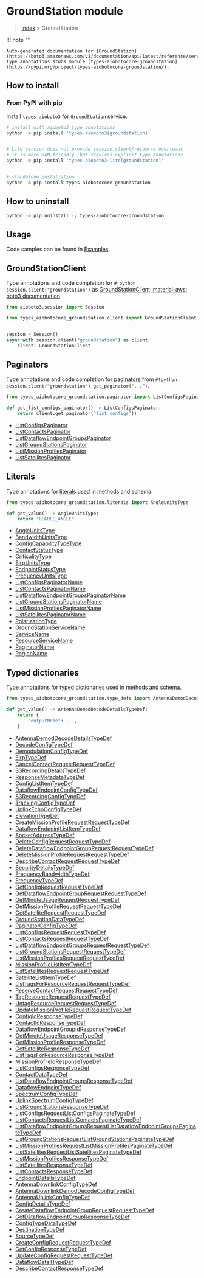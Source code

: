 # GroundStation module

> [Index](../README.md) > GroundStation


!!! note ""

    Auto-generated documentation for [GroundStation](https://boto3.amazonaws.com/v1/documentation/api/latest/reference/services/groundstation.html#GroundStation)
    type annotations stubs module [types-aiobotocore-groundstation](https://pypi.org/project/types-aiobotocore-groundstation/).

## How to install



### From PyPI with pip

Install `types-aioboto3` for `GroundStation` service.

```bash
# install with aioboto3 type annotations
python -m pip install 'types-aioboto3[groundstation]'


# Lite version does not provide session.client/resource overloads
# it is more RAM-friendly, but requires explicit type annotations
python -m pip install 'types-aioboto3-lite[groundstation]'


# standalone installation
python -m pip install types-aiobotocore-groundstation
```



## How to uninstall

```bash
python -m pip uninstall -y types-aiobotocore-groundstation
```

## Usage

Code samples can be found in [Examples](./usage.md).

## GroundStationClient

Type annotations and code completion for  `#!python session.client("groundstation")` as [GroundStationClient](./client.md)
[:material-aws: boto3 documentation](https://boto3.amazonaws.com/v1/documentation/api/latest/reference/services/groundstation.html#GroundStation.Client)

```python title="Usage example"
from aioboto3.session import Session

from types_aiobotocore_groundstation.client import GroundStationClient


session = Session()
async with session.client("groundstation") as client:
    client: GroundStationClient
```


## Paginators

Type annotations and code completion for
[paginators](./paginators.md)
from `#!python session.client("groundstation").get_paginator("...")`.

```python title="Usage example"
from types_aiobotocore_groundstation.paginator import ListConfigsPaginator

def get_list_configs_paginator() -> ListConfigsPaginator:
    return client.get_paginator("list_configs"))
```

- [ListConfigsPaginator](./paginators.md#listconfigspaginator)
- [ListContactsPaginator](./paginators.md#listcontactspaginator)
- [ListDataflowEndpointGroupsPaginator](./paginators.md#listdataflowendpointgroupspaginator)
- [ListGroundStationsPaginator](./paginators.md#listgroundstationspaginator)
- [ListMissionProfilesPaginator](./paginators.md#listmissionprofilespaginator)
- [ListSatellitesPaginator](./paginators.md#listsatellitespaginator)








## Literals

Type annotations for [literals](./literals.md) used in methods and schema.

```python title="Usage example"
from types_aiobotocore_groundstation.literals import AngleUnitsType

def get_value() -> AngleUnitsType:
    return "DEGREE_ANGLE"
```

- [AngleUnitsType](./literals.md#angleunitstype)
- [BandwidthUnitsType](./literals.md#bandwidthunitstype)
- [ConfigCapabilityTypeType](./literals.md#configcapabilitytypetype)
- [ContactStatusType](./literals.md#contactstatustype)
- [CriticalityType](./literals.md#criticalitytype)
- [EirpUnitsType](./literals.md#eirpunitstype)
- [EndpointStatusType](./literals.md#endpointstatustype)
- [FrequencyUnitsType](./literals.md#frequencyunitstype)
- [ListConfigsPaginatorName](./literals.md#listconfigspaginatorname)
- [ListContactsPaginatorName](./literals.md#listcontactspaginatorname)
- [ListDataflowEndpointGroupsPaginatorName](./literals.md#listdataflowendpointgroupspaginatorname)
- [ListGroundStationsPaginatorName](./literals.md#listgroundstationspaginatorname)
- [ListMissionProfilesPaginatorName](./literals.md#listmissionprofilespaginatorname)
- [ListSatellitesPaginatorName](./literals.md#listsatellitespaginatorname)
- [PolarizationType](./literals.md#polarizationtype)
- [GroundStationServiceName](./literals.md#groundstationservicename)
- [ServiceName](./literals.md#servicename)
- [ResourceServiceName](./literals.md#resourceservicename)
- [PaginatorName](./literals.md#paginatorname)
- [RegionName](./literals.md#regionname)




## Typed dictionaries

Type annotations for [typed dictionaries](./type_defs.md) used in methods and schema.

```python title="Usage example"
from types_aiobotocore_groundstation.type_defs import AntennaDemodDecodeDetailsTypeDef

def get_value() -> AntennaDemodDecodeDetailsTypeDef:
    return {
        "outputNode": ...,
    }
```

- [AntennaDemodDecodeDetailsTypeDef](./type_defs.md#antennademoddecodedetailstypedef)
- [DecodeConfigTypeDef](./type_defs.md#decodeconfigtypedef)
- [DemodulationConfigTypeDef](./type_defs.md#demodulationconfigtypedef)
- [EirpTypeDef](./type_defs.md#eirptypedef)
- [CancelContactRequestRequestTypeDef](./type_defs.md#cancelcontactrequestrequesttypedef)
- [S3RecordingDetailsTypeDef](./type_defs.md#s3recordingdetailstypedef)
- [ResponseMetadataTypeDef](./type_defs.md#responsemetadatatypedef)
- [ConfigListItemTypeDef](./type_defs.md#configlistitemtypedef)
- [DataflowEndpointConfigTypeDef](./type_defs.md#dataflowendpointconfigtypedef)
- [S3RecordingConfigTypeDef](./type_defs.md#s3recordingconfigtypedef)
- [TrackingConfigTypeDef](./type_defs.md#trackingconfigtypedef)
- [UplinkEchoConfigTypeDef](./type_defs.md#uplinkechoconfigtypedef)
- [ElevationTypeDef](./type_defs.md#elevationtypedef)
- [CreateMissionProfileRequestRequestTypeDef](./type_defs.md#createmissionprofilerequestrequesttypedef)
- [DataflowEndpointListItemTypeDef](./type_defs.md#dataflowendpointlistitemtypedef)
- [SocketAddressTypeDef](./type_defs.md#socketaddresstypedef)
- [DeleteConfigRequestRequestTypeDef](./type_defs.md#deleteconfigrequestrequesttypedef)
- [DeleteDataflowEndpointGroupRequestRequestTypeDef](./type_defs.md#deletedataflowendpointgrouprequestrequesttypedef)
- [DeleteMissionProfileRequestRequestTypeDef](./type_defs.md#deletemissionprofilerequestrequesttypedef)
- [DescribeContactRequestRequestTypeDef](./type_defs.md#describecontactrequestrequesttypedef)
- [SecurityDetailsTypeDef](./type_defs.md#securitydetailstypedef)
- [FrequencyBandwidthTypeDef](./type_defs.md#frequencybandwidthtypedef)
- [FrequencyTypeDef](./type_defs.md#frequencytypedef)
- [GetConfigRequestRequestTypeDef](./type_defs.md#getconfigrequestrequesttypedef)
- [GetDataflowEndpointGroupRequestRequestTypeDef](./type_defs.md#getdataflowendpointgrouprequestrequesttypedef)
- [GetMinuteUsageRequestRequestTypeDef](./type_defs.md#getminuteusagerequestrequesttypedef)
- [GetMissionProfileRequestRequestTypeDef](./type_defs.md#getmissionprofilerequestrequesttypedef)
- [GetSatelliteRequestRequestTypeDef](./type_defs.md#getsatelliterequestrequesttypedef)
- [GroundStationDataTypeDef](./type_defs.md#groundstationdatatypedef)
- [PaginatorConfigTypeDef](./type_defs.md#paginatorconfigtypedef)
- [ListConfigsRequestRequestTypeDef](./type_defs.md#listconfigsrequestrequesttypedef)
- [ListContactsRequestRequestTypeDef](./type_defs.md#listcontactsrequestrequesttypedef)
- [ListDataflowEndpointGroupsRequestRequestTypeDef](./type_defs.md#listdataflowendpointgroupsrequestrequesttypedef)
- [ListGroundStationsRequestRequestTypeDef](./type_defs.md#listgroundstationsrequestrequesttypedef)
- [ListMissionProfilesRequestRequestTypeDef](./type_defs.md#listmissionprofilesrequestrequesttypedef)
- [MissionProfileListItemTypeDef](./type_defs.md#missionprofilelistitemtypedef)
- [ListSatellitesRequestRequestTypeDef](./type_defs.md#listsatellitesrequestrequesttypedef)
- [SatelliteListItemTypeDef](./type_defs.md#satellitelistitemtypedef)
- [ListTagsForResourceRequestRequestTypeDef](./type_defs.md#listtagsforresourcerequestrequesttypedef)
- [ReserveContactRequestRequestTypeDef](./type_defs.md#reservecontactrequestrequesttypedef)
- [TagResourceRequestRequestTypeDef](./type_defs.md#tagresourcerequestrequesttypedef)
- [UntagResourceRequestRequestTypeDef](./type_defs.md#untagresourcerequestrequesttypedef)
- [UpdateMissionProfileRequestRequestTypeDef](./type_defs.md#updatemissionprofilerequestrequesttypedef)
- [ConfigIdResponseTypeDef](./type_defs.md#configidresponsetypedef)
- [ContactIdResponseTypeDef](./type_defs.md#contactidresponsetypedef)
- [DataflowEndpointGroupIdResponseTypeDef](./type_defs.md#dataflowendpointgroupidresponsetypedef)
- [GetMinuteUsageResponseTypeDef](./type_defs.md#getminuteusageresponsetypedef)
- [GetMissionProfileResponseTypeDef](./type_defs.md#getmissionprofileresponsetypedef)
- [GetSatelliteResponseTypeDef](./type_defs.md#getsatelliteresponsetypedef)
- [ListTagsForResourceResponseTypeDef](./type_defs.md#listtagsforresourceresponsetypedef)
- [MissionProfileIdResponseTypeDef](./type_defs.md#missionprofileidresponsetypedef)
- [ListConfigsResponseTypeDef](./type_defs.md#listconfigsresponsetypedef)
- [ContactDataTypeDef](./type_defs.md#contactdatatypedef)
- [ListDataflowEndpointGroupsResponseTypeDef](./type_defs.md#listdataflowendpointgroupsresponsetypedef)
- [DataflowEndpointTypeDef](./type_defs.md#dataflowendpointtypedef)
- [SpectrumConfigTypeDef](./type_defs.md#spectrumconfigtypedef)
- [UplinkSpectrumConfigTypeDef](./type_defs.md#uplinkspectrumconfigtypedef)
- [ListGroundStationsResponseTypeDef](./type_defs.md#listgroundstationsresponsetypedef)
- [ListConfigsRequestListConfigsPaginateTypeDef](./type_defs.md#listconfigsrequestlistconfigspaginatetypedef)
- [ListContactsRequestListContactsPaginateTypeDef](./type_defs.md#listcontactsrequestlistcontactspaginatetypedef)
- [ListDataflowEndpointGroupsRequestListDataflowEndpointGroupsPaginateTypeDef](./type_defs.md#listdataflowendpointgroupsrequestlistdataflowendpointgroupspaginatetypedef)
- [ListGroundStationsRequestListGroundStationsPaginateTypeDef](./type_defs.md#listgroundstationsrequestlistgroundstationspaginatetypedef)
- [ListMissionProfilesRequestListMissionProfilesPaginateTypeDef](./type_defs.md#listmissionprofilesrequestlistmissionprofilespaginatetypedef)
- [ListSatellitesRequestListSatellitesPaginateTypeDef](./type_defs.md#listsatellitesrequestlistsatellitespaginatetypedef)
- [ListMissionProfilesResponseTypeDef](./type_defs.md#listmissionprofilesresponsetypedef)
- [ListSatellitesResponseTypeDef](./type_defs.md#listsatellitesresponsetypedef)
- [ListContactsResponseTypeDef](./type_defs.md#listcontactsresponsetypedef)
- [EndpointDetailsTypeDef](./type_defs.md#endpointdetailstypedef)
- [AntennaDownlinkConfigTypeDef](./type_defs.md#antennadownlinkconfigtypedef)
- [AntennaDownlinkDemodDecodeConfigTypeDef](./type_defs.md#antennadownlinkdemoddecodeconfigtypedef)
- [AntennaUplinkConfigTypeDef](./type_defs.md#antennauplinkconfigtypedef)
- [ConfigDetailsTypeDef](./type_defs.md#configdetailstypedef)
- [CreateDataflowEndpointGroupRequestRequestTypeDef](./type_defs.md#createdataflowendpointgrouprequestrequesttypedef)
- [GetDataflowEndpointGroupResponseTypeDef](./type_defs.md#getdataflowendpointgroupresponsetypedef)
- [ConfigTypeDataTypeDef](./type_defs.md#configtypedatatypedef)
- [DestinationTypeDef](./type_defs.md#destinationtypedef)
- [SourceTypeDef](./type_defs.md#sourcetypedef)
- [CreateConfigRequestRequestTypeDef](./type_defs.md#createconfigrequestrequesttypedef)
- [GetConfigResponseTypeDef](./type_defs.md#getconfigresponsetypedef)
- [UpdateConfigRequestRequestTypeDef](./type_defs.md#updateconfigrequestrequesttypedef)
- [DataflowDetailTypeDef](./type_defs.md#dataflowdetailtypedef)
- [DescribeContactResponseTypeDef](./type_defs.md#describecontactresponsetypedef)

